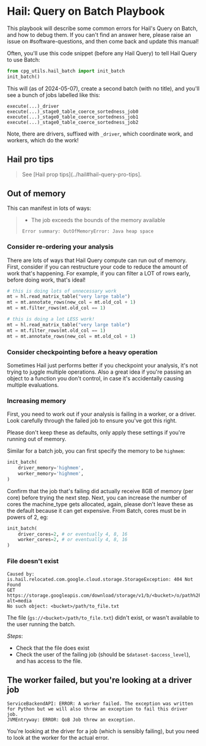 # Hail: Query on Batch Playbook

This playbook will describe some common errors for Hail's Query on Batch, and how to debug them. If you can't find an answer here, please raise an issue on #software-questions, and then come back and update this manual!

Often, you'll use this code snippet (before any Hail Query) to tell Hail Query to use Batch:

```python
from cpg_utils.hail_batch import init_batch
init_batch()
```

This will (as of 2024-05-07), create a second batch (with no title), and you'll see a bunch of jobs labelled like this:

```raw
execute(...)_driver
execute(...)_stage0_table_coerce_sortedness_job0
execute(...)_stage0_table_coerce_sortedness_job1
execute(...)_stage0_table_coerce_sortedness_job2
```

Note, there are drivers, suffixed with `_driver`, which coordinate work, and workers, which do the work!

## Hail pro tips

> See [Hail prop tips](../hail#hail-query-pro-tips].


## Out of memory

This can manifest in lots of ways:

> - The job exceeds the bounds of the memory available
>
> ```raw
> Error summary: OutOfMemoryError: Java heap space
> ```

### Consider re-ordering your analysis

There are lots of ways that Hail Query compute can run out of memory. First, consider if you can restructure your code to reduce the amount of work that's happening. For example, if you can filter a LOT of rows early, before doing work, that's ideal!

```python
# this is doing lots of unnecessary work
mt = hl.read_matrix_table("very large table")
mt = mt.annotate_rows(new_col = mt.old_col + 1)
mt = mt.filter_rows(mt.old_col == 1)

# this is doing a lot LESS work!
mt = hl.read_matrix_table("very large table")
mt = mt.filter_rows(mt.old_col == 1)
mt = mt.annotate_rows(new_col = mt.old_col + 1)
```

### Consider checkpointing before a heavy operation

Sometimes Hail just performs better if you checkpoint your analysis, it's not trying to juggle multiple operations. Also a great idea if you're passing an object to a function you don't control, in case it's accidentally causing multiple evaluations.


### Increasing memory

First, you need to work out if your analysis is failing in a worker, or a driver. Look carefully through the failed job to ensure you've got this right.

Please don't keep these as defaults, only apply these settings if you're running out of memory.

Similar for a batch job, you can first specify the memory to be `highmem`:

```python
init_batch(
    driver_memory='highmem',
    worker_memory='highmem',
)
```

Confirm that the job that's failing did actually receive 8GB of memory (per core) before trying the next step. Next, you can increase the number of cores the machine_type gets allocated, again, please don't leave these as the default because it can get expensive. From Batch, cores must be in powers of 2, eg:

```python
init_batch(
    driver_cores=2, # or eventually 4, 8, 16
    worker_cores=2, # or eventually 4, 8, 16
)
```

### File doesn't exist

```raw
Caused by: is.hail.relocated.com.google.cloud.storage.StorageException: 404 Not Found
GET https://storage.googleapis.com/download/storage/v1/b/<bucket>/o/path%2Fto_file.txt?alt=media
No such object: <bucket>/path/to_file.txt
```

The file (`gs://<bucket>/path/to_file.txt`) didn't exist, or wasn't available to the user running the batch.

*Steps*:

- Check that the file does exist
- Check the user of the failing job (should be `$dataset-$access_level`), and has access to the file.


## The worker failed, but you're looking at a driver job

```raw
ServiceBackendAPI: ERROR: A worker failed. The exception was written for Python but we will also throw an exception to fail this driver job.
JVMEntryway: ERROR: QoB Job threw an exception.
```

You're looking at the driver for a job (which is sensibly failing), but you need to look at the worker for the actual error.
